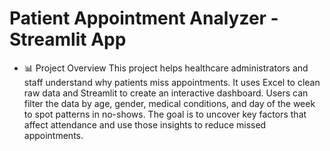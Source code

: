 # Patient Appointment Analyzer - Streamlit App

- 📊 Project Overview
This project helps healthcare administrators and staff understand why patients miss appointments.
It uses Excel to clean raw data and Streamlit to create an interactive dashboard.
Users can filter the data by age, gender, medical conditions, and day of the week to spot patterns in no-shows.
The goal is to uncover key factors that affect attendance and use those insights to reduce missed appointments.
